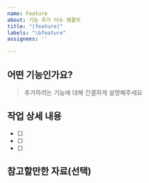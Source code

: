 ```yaml
---
name: Feature
about: 기능 추가 이슈 템플릿
title: "[feature]"
labels: "\bfeature"
assignees: ''

---
```


## 어떤 기능인가요?

> 추가하려는 기능에 대해 간결하게 설명해주세요

## 작업 상세 내용

- [ ]
- [ ]
- [ ]

## 참고할만한 자료(선택)
